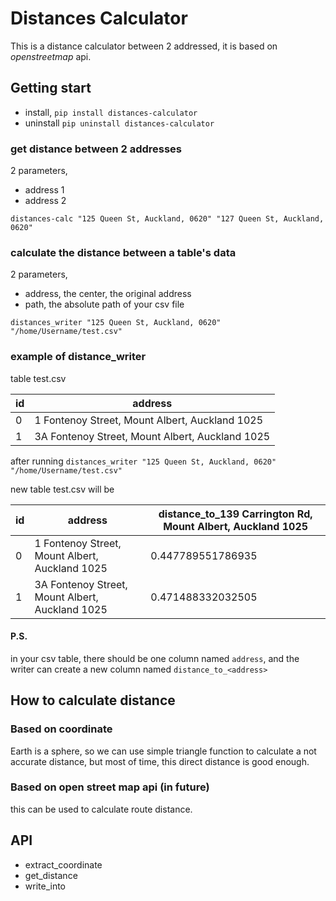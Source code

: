 # Distances Calculator

This is a distance calculator between 2 addressed, it is based on 
*openstreetmap* api.

## Getting start
- install, `pip install distances-calculator`
- uninstall `pip uninstall distances-calculator`

### get distance between 2 addresses
2 parameters, 

- address 1
- address 2

```
distances-calc "125 Queen St, Auckland, 0620" "127 Queen St, Auckland, 0620"
```

### calculate the distance between a table's data
2 parameters,

- address, the center, the original address
- path, the absolute path of your csv file

```
distances_writer "125 Queen St, Auckland, 0620" "/home/Username/test.csv"
```


### example of distance_writer
table test.csv

id | address
------------- | -------------
0  | 1 Fontenoy Street, Mount Albert, Auckland 1025  
1  | 3A Fontenoy Street, Mount Albert, Auckland 1025

after running `distances_writer "125 Queen St, Auckland, 0620" "/home/Username/test.csv"`

new table test.csv will be


id|address|distance_to_139 Carrington Rd, Mount Albert, Auckland 1025
------|-----|----
0  | 1 Fontenoy Street, Mount Albert, Auckland 1025| 0.447789551786935
1  | 3A Fontenoy Street, Mount Albert, Auckland 1025|0.471488332032505




#### P.S.
in your csv table, there should be one column named `address`, and the writer can create a new column named `distance_to_<address>`

## How to calculate distance
### Based on coordinate
Earth is a sphere, so we can use simple triangle function to 
calculate a not accurate distance, but most of time, 
this direct distance is good enough.

### Based on open street map api (in future)
this can be used to calculate route distance.

## API
- extract_coordinate 
- get_distance
- write_into